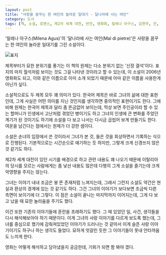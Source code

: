 ```yaml
---
layout: post
title: "사랑을 꿈꾸는 한 여인의 놀라운 일대기 - 달나라에 사는 여인"
category: 도서
tags: [책, 소설, 로맨스, 제2차 세계 대전, 반전, 영화화, 밀레나 아구스, 김현주, 잔, 서평]
---
```


'밀레나 아구스(Milena Agus)'의
'달나라에 사는 여인(Mal di pietre)'은
사랑을 꿈꾸는 한 여인의 놀라운 일대기를 그린 소설이다.

![표지](https://lh3.googleusercontent.com/tDxzFRJVhN81GmpqgjB82XYBLw7OmKgPbPkcN7vwoGgS7leSP2BytNVs1qt317EBuoLI_qCHZLBg1A=s480)

제목부터가 묘한 분위기를 풍기는 이 책의 원제는
다소 분위기 없는 '신장 결석'이다.
표지의 마치 월석처럼 보이는 것도 그걸 나타낸 것이라고 할 수 있는데,
이 소설이 2006년 영화화도 되고,
이와 같은 이름으로 이미 소개 되었기 때문에 아마 같은 이름을 사용한게 아닌가 싶다.

소설적으로도 두 제목 모두 꽤 의미가 있다.
한국어 제목은 바로 그녀의 삶에 대한 표현인데,
그게 사실은 어떤 의미를 지닌 것인지를 생각하면 중의적인 표현이기도 한다.
그에비해 원제는 한국어 제목과 달리 좀 뜬금없어 보이는데,
막상 보면 주인공이라 할 수 있는 할머니가 인생에서 고난처럼 겪었던 병이기도 하고
그녀의 인생에 큰 변화를 주었던 계기가 된 것이기도 하기에
소설을 다 보고 나서는 다시금 곱씹어 보게 만들기도 한다.
여운을 남긴다는 점에서는 원제가 더 강한 셈이다.

소설은 손녀의 입장에서 쓴 것이라서
그녀가 본 것, 들은 것을 회상하면서 기록하는 식으로 진행된다.
기본적으로는 시간순으로 얘기하는 듯 하지만,
그렇게 크게 신경쓰지 않은 것 같기도 하다.

제2차 세계 대전이 있던 시기를 배경으로 하고
관련 내용도 꽤 나오기 때문에
이탈리아의 당시를 모르는 사람에게는 좀 낯선 내용도 많은데
다행히 그게 소설을 즐기는데 크게 악영향을 주지는 않는다.

그녀는 이야기 내내 조금은 붕 뜬 존재처럼 느껴지는데,
그래서 그런지 소설도 약간은 현실과 환상의 경계에 있는 것 같기도 하다.
그건 그녀의 이야기가 보다보면 조금씩 다른 측면이 보이기에 더 그렇다.
이 점은 소설이 끝나는 마지막까지 이어지는데,
그게 다 보고 났을 때 묘한 놀라움을 주기도 했다.

이건 또한 기존의 이야기들에 혼란을 초래하기도 했다.
그 때 있었던 일, 사건, 생각들을 다시 해석해보아야 하기 때문이다.
이게 그녀의 사랑 이야기를 다르게 보도록 했는데,
그녀를 중심으로 했기에 감춰져있었던 이야기가 드러나는 것 같아서
이게 슬픈 사랑 이야기이기도 하구나 하는 생각도 들었다.
묘하게 엇갈린 듯한 그 이야기들이 못내 안타까움도 느끼게 한다.

영화는 어떻게 해석하고 담아냈을지 궁금한데,
기회가 되면 함 봐야 겠다.
